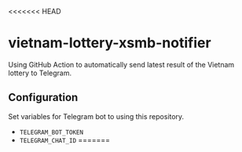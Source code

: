 <<<<<<< HEAD
# vietnam-lottery-xsmb-notifier

Using GitHub Action to automatically send latest result of the Vietnam lottery to Telegram.

## Configuration

Set variables for Telegram bot to using this repository.

- `TELEGRAM_BOT_TOKEN`
- `TELEGRAM_CHAT_ID`
=======